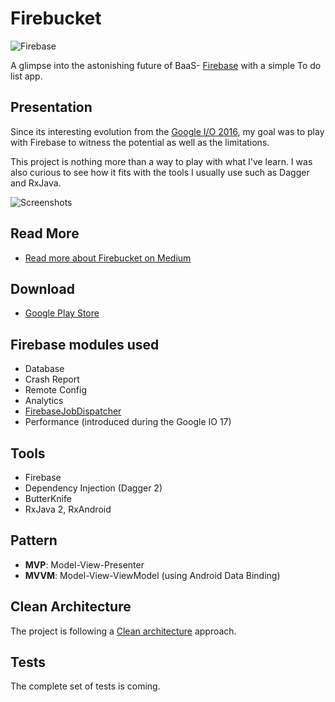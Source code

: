 # Firebucket
![Firebase](https://raw.githubusercontent.com/remychantenay/Firebucket/master/art/header.jpg)

A glimpse into the astonishing future of BaaS- [Firebase](https://www.firebase.com/) with a simple To do list app.

## Presentation
Since its interesting evolution from the [Google I/O 2016](https://developers.googleblog.com/2016/05/firebase-expands-to-become-unified-app.html), my goal was to play with Firebase to witness the potential as well as the limitations.

This project is nothing more than a way to play with what I've learn. I was also curious to see how it fits with the tools I usually use such as Dagger and RxJava.

![Screenshots](https://raw.githubusercontent.com/remychantenay/Firebucket/master/art/screenshots.jpg)

## Read More
* [Read more about Firebucket on Medium](https://medium.com/@remy.chantenay/f1r3b4s3-13cf28def122)

## Download
* [Google Play Store](https://play.google.com/store/apps/details?id=com.cremy.firebucket)

## Firebase modules used
* Database
* Crash Report
* Remote Config
* Analytics
* [FirebaseJobDispatcher](https://github.com/firebase/firebase-jobdispatcher-android)
* Performance (introduced during the Google IO 17)

## Tools
* Firebase
* Dependency Injection (Dagger 2)
* ButterKnife
* RxJava 2, RxAndroid

## Pattern
* **MVP**: Model-View-Presenter
* **MVVM**: Model-View-ViewModel (using Android Data Binding)

## Clean Architecture
The project is following a [Clean architecture](https://8thlight.com/blog/uncle-bob/2012/08/13/the-clean-architecture.html) approach.

## Tests
The complete set of tests is coming.